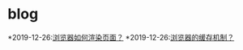 # blog

  *2019-12-26:[浏览器如何渲染页面？](https://blog.csdn.net/Sunmeok/article/details/82145314)
  *2019-12-26:[浏览器的缓存机制？](https://blog.csdn.net/Sunmeok/article/details/82145314)
